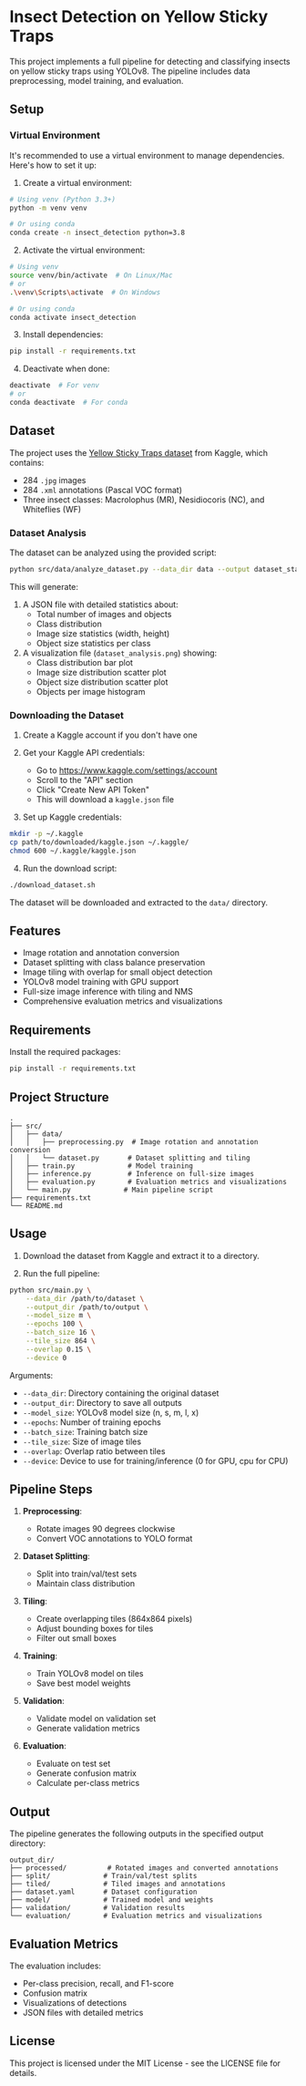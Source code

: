 # Insect Detection on Yellow Sticky Traps

This project implements a full pipeline for detecting and classifying insects on yellow sticky traps using YOLOv8. The pipeline includes data preprocessing, model training, and evaluation.

## Setup

### Virtual Environment

It's recommended to use a virtual environment to manage dependencies. Here's how to set it up:

1. Create a virtual environment:
```bash
# Using venv (Python 3.3+)
python -m venv venv

# Or using conda
conda create -n insect_detection python=3.8
```

2. Activate the virtual environment:
```bash
# Using venv
source venv/bin/activate  # On Linux/Mac
# or
.\venv\Scripts\activate  # On Windows

# Or using conda
conda activate insect_detection
```

3. Install dependencies:
```bash
pip install -r requirements.txt
```

4. Deactivate when done:
```bash
deactivate  # For venv
# or
conda deactivate  # For conda
```

## Dataset

The project uses the [Yellow Sticky Traps dataset](https://www.kaggle.com/datasets/friso1987/yellow-sticky-traps) from Kaggle, which contains:
- 284 `.jpg` images
- 284 `.xml` annotations (Pascal VOC format)
- Three insect classes: Macrolophus (MR), Nesidiocoris (NC), and Whiteflies (WF)

### Dataset Analysis

The dataset can be analyzed using the provided script:

```bash
python src/data/analyze_dataset.py --data_dir data --output dataset_stats.json
```

This will generate:
1. A JSON file with detailed statistics about:
   - Total number of images and objects
   - Class distribution
   - Image size statistics (width, height)
   - Object size statistics per class
2. A visualization file (`dataset_analysis.png`) showing:
   - Class distribution bar plot
   - Image size distribution scatter plot
   - Object size distribution scatter plot
   - Objects per image histogram

### Downloading the Dataset

1. Create a Kaggle account if you don't have one
2. Get your Kaggle API credentials:
   - Go to https://www.kaggle.com/settings/account
   - Scroll to the "API" section
   - Click "Create New API Token"
   - This will download a `kaggle.json` file

3. Set up Kaggle credentials:
```bash
mkdir -p ~/.kaggle
cp path/to/downloaded/kaggle.json ~/.kaggle/
chmod 600 ~/.kaggle/kaggle.json
```

4. Run the download script:
```bash
./download_dataset.sh
```

The dataset will be downloaded and extracted to the `data/` directory.

## Features

- Image rotation and annotation conversion
- Dataset splitting with class balance preservation
- Image tiling with overlap for small object detection
- YOLOv8 model training with GPU support
- Full-size image inference with tiling and NMS
- Comprehensive evaluation metrics and visualizations

## Requirements

Install the required packages:

```bash
pip install -r requirements.txt
```

## Project Structure

```
.
├── src/
│   ├── data/
│   │   ├── preprocessing.py  # Image rotation and annotation conversion
│   │   └── dataset.py       # Dataset splitting and tiling
│   ├── train.py             # Model training
│   ├── inference.py         # Inference on full-size images
│   ├── evaluation.py        # Evaluation metrics and visualizations
│   └── main.py             # Main pipeline script
├── requirements.txt
└── README.md
```

## Usage

1. Download the dataset from Kaggle and extract it to a directory.

2. Run the full pipeline:

```bash
python src/main.py \
    --data_dir /path/to/dataset \
    --output_dir /path/to/output \
    --model_size m \
    --epochs 100 \
    --batch_size 16 \
    --tile_size 864 \
    --overlap 0.15 \
    --device 0
```

Arguments:
- `--data_dir`: Directory containing the original dataset
- `--output_dir`: Directory to save all outputs
- `--model_size`: YOLOv8 model size (n, s, m, l, x)
- `--epochs`: Number of training epochs
- `--batch_size`: Training batch size
- `--tile_size`: Size of image tiles
- `--overlap`: Overlap ratio between tiles
- `--device`: Device to use for training/inference (0 for GPU, cpu for CPU)

## Pipeline Steps

1. **Preprocessing**:
   - Rotate images 90 degrees clockwise
   - Convert VOC annotations to YOLO format

2. **Dataset Splitting**:
   - Split into train/val/test sets
   - Maintain class distribution

3. **Tiling**:
   - Create overlapping tiles (864x864 pixels)
   - Adjust bounding boxes for tiles
   - Filter out small boxes

4. **Training**:
   - Train YOLOv8 model on tiles
   - Save best model weights

5. **Validation**:
   - Validate model on validation set
   - Generate validation metrics

6. **Evaluation**:
   - Evaluate on test set
   - Generate confusion matrix
   - Calculate per-class metrics

## Output

The pipeline generates the following outputs in the specified output directory:

```
output_dir/
├── processed/          # Rotated images and converted annotations
├── split/             # Train/val/test splits
├── tiled/             # Tiled images and annotations
├── dataset.yaml       # Dataset configuration
├── model/             # Trained model and weights
├── validation/        # Validation results
└── evaluation/        # Evaluation metrics and visualizations
```

## Evaluation Metrics

The evaluation includes:
- Per-class precision, recall, and F1-score
- Confusion matrix
- Visualizations of detections
- JSON files with detailed metrics

## License

This project is licensed under the MIT License - see the LICENSE file for details. 